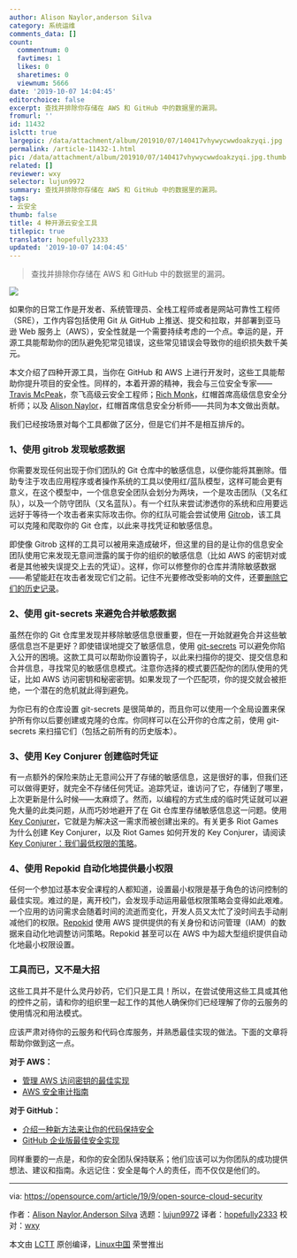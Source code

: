 ```yaml
---
author: Alison Naylor,anderson Silva
category: 系统运维
comments_data: []
count:
  commentnum: 0
  favtimes: 1
  likes: 0
  sharetimes: 0
  viewnum: 5666
date: '2019-10-07 14:04:45'
editorchoice: false
excerpt: 查找并排除你存储在 AWS 和 GitHub 中的数据里的漏洞。
fromurl: ''
id: 11432
islctt: true
largepic: /data/attachment/album/201910/07/140417vhywycwwdoakzyqi.jpg
permalink: /article-11432-1.html
pic: /data/attachment/album/201910/07/140417vhywycwwdoakzyqi.jpg.thumb.jpg
related: []
reviewer: wxy
selector: lujun9972
summary: 查找并排除你存储在 AWS 和 GitHub 中的数据里的漏洞。
tags:
- 云安全
thumb: false
title: 4 种开源云安全工具
titlepic: true
translator: hopefully2333
updated: '2019-10-07 14:04:45'
---
```



> 
> 查找并排除你存储在 AWS 和 GitHub 中的数据里的漏洞。
> 
> 
> 


![](/data/attachment/album/201910/07/140417vhywycwwdoakzyqi.jpg)


如果你的日常工作是开发者、系统管理员、全栈工程师或者是网站可靠性工程师（SRE），工作内容包括使用 Git 从 GitHub 上推送、提交和拉取，并部署到亚马逊 Web 服务上（AWS），安全性就是一个需要持续考虑的一个点。幸运的是，开源工具能帮助你的团队避免犯常见错误，这些常见错误会导致你的组织损失数千美元。


本文介绍了四种开源工具，当你在 GitHub 和 AWS 上进行开发时，这些工具能帮助你提升项目的安全性。同样的，本着开源的精神，我会与三位安全专家——[Travis McPeak](https://twitter.com/travismcpeak?lang=en)，奈飞高级云安全工程师；[Rich Monk](https://github.com/rmonk)，红帽首席高级信息安全分析师；以及 [Alison Naylor](https://www.linkedin.com/in/alperkins/)，红帽首席信息安全分析师——共同为本文做出贡献。


我们已经按场景对每个工具都做了区分，但是它们并不是相互排斥的。


### 1、使用 gitrob 发现敏感数据


你需要发现任何出现于你们团队的 Git 仓库中的敏感信息，以便你能将其删除。借助专注于攻击应用程序或者操作系统的工具以使用红/蓝队模型，这样可能会更有意义，在这个模型中，一个信息安全团队会划分为两块，一个是攻击团队（又名红队），以及一个防守团队（又名蓝队）。有一个红队来尝试渗透你的系统和应用要远远好于等待一个攻击者来实际攻击你。你的红队可能会尝试使用 [Gitrob](https://github.com/michenriksen/gitrob)，该工具可以克隆和爬取你的 Git 仓库，以此来寻找凭证和敏感信息。


即使像 Gitrob 这样的工具可以被用来造成破坏，但这里的目的是让你的信息安全团队使用它来发现无意间泄露的属于你的组织的敏感信息（比如 AWS 的密钥对或者是其他被失误提交上去的凭证）。这样，你可以修整你的仓库并清除敏感数据——希望能赶在攻击者发现它们之前。记住不光要修改受影响的文件，还要[删除它们的历史记录](https://help.github.com/en/articles/removing-sensitive-data-from-a-repository)。


### 2、使用 git-secrets 来避免合并敏感数据


虽然在你的 Git 仓库里发现并移除敏感信息很重要，但在一开始就避免合并这些敏感信息岂不是更好？即使错误地提交了敏感信息，使用 [git-secrets](https://github.com/awslabs/git-secrets) 可以避免你陷入公开的困境。这款工具可以帮助你设置钩子，以此来扫描你的提交、提交信息和合并信息，寻找常见的敏感信息模式。注意你选择的模式要匹配你的团队使用的凭证，比如 AWS 访问密钥和秘密密钥。如果发现了一个匹配项，你的提交就会被拒绝，一个潜在的危机就此得到避免。


为你已有的仓库设置 git-secrets 是很简单的，而且你可以使用一个全局设置来保护所有你以后要创建或克隆的仓库。你同样可以在公开你的仓库之前，使用 git-secrets 来扫描它们（包括之前所有的历史版本）。


### 3、使用 Key Conjurer 创建临时凭证


有一点额外的保险来防止无意间公开了存储的敏感信息，这是很好的事，但我们还可以做得更好，就完全不存储任何凭证。追踪凭证，谁访问了它，存储到了哪里，上次更新是什么时候——太麻烦了。然而，以编程的方式生成的临时凭证就可以避免大量的此类问题，从而巧妙地避开了在 Git 仓库里存储敏感信息这一问题。使用 [Key Conjurer](https://github.com/RiotGames/key-conjurer)，它就是为解决这一需求而被创建出来的。有关更多 Riot Games 为什么创建 Key Conjurer，以及 Riot Games 如何开发的 Key Conjurer，请阅读 [Key Conjurer：我们最低权限的策略](https://technology.riotgames.com/news/key-conjurer-our-policy-least-privilege)。


### 4、使用 Repokid 自动化地提供最小权限


任何一个参加过基本安全课程的人都知道，设置最小权限是基于角色的访问控制的最佳实现。难过的是，离开校门，会发现手动运用最低权限策略会变得如此艰难。一个应用的访问需求会随着时间的流逝而变化，开发人员又太忙了没时间去手动削减他们的权限。[Repokid](https://github.com/Netflix/repokid) 使用 AWS 提供提供的有关身份和访问管理（IAM）的数据来自动化地调整访问策略。Repokid 甚至可以在 AWS 中为超大型组织提供自动化地最小权限设置。


### 工具而已，又不是大招


这些工具并不是什么灵丹妙药，它们只是工具！所以，在尝试使用这些工具或其他的控件之前，请和你的组织里一起工作的其他人确保你们已经理解了你的云服务的使用情况和用法模式。


应该严肃对待你的云服务和代码仓库服务，并熟悉最佳实现的做法。下面的文章将帮助你做到这一点。


**对于 AWS：**


* [管理 AWS 访问密钥的最佳实现](https://docs.aws.amazon.com/general/latest/gr/aws-access-keys-best-practices.html)
* [AWS 安全审计指南](https://docs.aws.amazon.com/general/latest/gr/aws-security-audit-guide.html)


**对于 GitHub：**


* [介绍一种新方法来让你的代码保持安全](https://github.blog/2019-05-23-introducing-new-ways-to-keep-your-code-secure/)
* [GitHub 企业版最佳安全实现](https://github.blog/2015-10-09-github-enterprise-security-best-practices/)


同样重要的一点是，和你的安全团队保持联系；他们应该可以为你团队的成功提供想法、建议和指南。永远记住：安全是每个人的责任，而不仅仅是他们的。




---


via: <https://opensource.com/article/19/9/open-source-cloud-security>


作者：[Alison Naylor](https://opensource.com/users/asnaylor),[Anderson Silva](https://opensource.com/users/ansilva) 选题：[lujun9972](https://github.com/lujun9972) 译者：[hopefully2333](https://github.com/hopefully2333) 校对：[wxy](https://github.com/wxy)


本文由 [LCTT](https://github.com/LCTT/TranslateProject) 原创编译，[Linux中国](https://linux.cn/) 荣誉推出